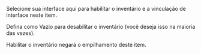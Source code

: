 Selecione sua interface aqui para habilitar o inventário e a vinculação de interface neste item.

Defina como Vazio para desabilitar o inventário (você deseja isso na maioria das vezes).

Habilitar o inventário negará o empilhamento deste item.